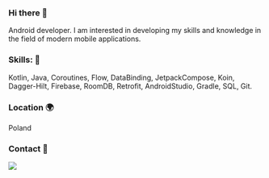 ### Hi there 👋

Android developer. I am interested in developing my skills and knowledge in the field of modern mobile applications.

### Skills: :large_blue_diamond:
Kotlin, Java, Coroutines, Flow, DataBinding, JetpackCompose, Koin, Dagger-Hilt, Firebase, RoomDB, Retrofit, AndroidStudio, Gradle, SQL, Git.

### Location :earth_africa:
Poland


### Contact :e-mail:
<a href="mailto:elmattik@gmail.com"><img src="https://img.shields.io/badge/gmail-%23DD0031.svg?&style=for-the-badge&logo=gmail&logoColor=white"/></a>
<!--
**MatLeg25/MatLeg25** is a ✨ _special_ ✨ repository because its `README.md` (this file) appears on your GitHub profile.

Here are some ideas to get you started:

- 🔭 I’m currently working on ...
- 🌱 I’m currently learning ...
- 👯 I’m looking to collaborate on ...
- 🤔 I’m looking for help with ...
- 💬 Ask me about ...
- 📫 How to reach me: ...
- 😄 Pronouns: ...
- ⚡ Fun fact: ...


### Contact :e-mail:
![image](https://github.com/MatLeg25/MatLeg25/assets/70913892/c540d503-a6bc-4f93-94d5-2a685cd1e540)


-->

